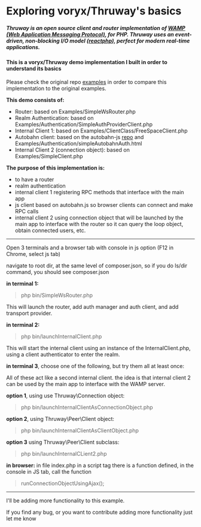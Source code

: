 # Exploring voryx/Thruway's basics

##### Thruway is an open source client and router implementation of [WAMP (Web Application Messaging Protocol)](http://wamp.ws/), for PHP.  Thruway uses an event-driven, non-blocking I/O model ([reactphp](http://reactphp.org/)), perfect for modern real-time applications.

#### This is a voryx/Thruway demo implementation I built in order to understand its basics

Please check the original repo [examples](https://github.com/voryx/Thruway/tree/master/Exampleshttps:/) in order to compare this implementation to the original examples.

**This demo consists of:**

* Router: based on Examples/SimpleWsRouter.php
* Realm Authentication: based on Examples/Authentication/SimpleAuthProviderClient.php
* Internal Client 1: based on Examples/ClientClass/FreeSpaceClient.php
* Autobahn client: based on the autobahn-js [repo](https://github.com/crossbario/autobahn-js) and Examples/Authentication/simpleAutobahnAuth.html
* Internal Client 2 (connection object): based on Examples/SimpleClient.php

**The purpose of this implementation is:**

* to have a router
* realm authentication
* internal client 1 registering RPC methods that interface with the main app
* js client based on autobahn.js so browser clients can connect and make RPC calls
* internal client 2 using connection object that will be launched by the main app to interface with the router so it can query the loop object, obtain connected users, etc.

---

Open 3 terminals and a browser tab with console in js option (F12 in Chrome, select js tab)

navigate to root dir, at the same level of composer.json,
so if you do ls/dir command, you should see composer.json


**in terminal 1:**

> php bin/SimpleWsRouter.php

This will launch the router, add auth manager and auth client, and add transport provider.


**in terminal 2:**

> php bin/launchInternalClient.php

This will start the internal client using an instance of the InternalClient.php, using a client authenticator to enter the realm.


**in terminal 3**, choose one of the following, but try them all at least once:

All of these act like a second internal client. the idea is that internal client 2 can be used by the main app to interface with the WAMP server.


**option 1**, using use Thruway\Connection object:

> php bin/launchInternalClientAsConnectionObject.php


**option 2**, using Thruway\Peer\Client object:

> php bin/launchInternalClientAsClientObject.php


**option 3** using Thruway\Peer\Client subclass:

> php bin/launchInternalCLient2.php

**in browser:** in file index.php in a script tag there is a function defined, in the console in JS tab, call the function
> runConnectionObjectUsingAjax();

---

I'll be adding more functionality to this example.

If you find any bug, or you want to contribute adding more functionality just let me know
